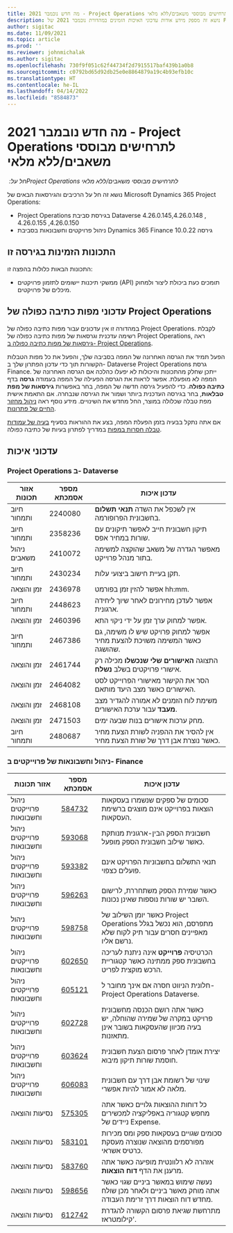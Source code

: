 ```yaml
---
title: מה חדש נובמבר 2021 - Project Operations לתרחישים מבוססי משאבים/ללא מלאי
description: נושא זה מספק מידע אודות עדכוני האיכות הזמינים במהדורת נובמבר 2021 של Project Operations עבור תרחישים מבוססי-משאב/לא במלאי.
author: sigitac
ms.date: 11/09/2021
ms.topic: article
ms.prod: ''
ms.reviewer: johnmichalak
ms.author: sigitac
ms.openlocfilehash: 730f9f051c62f44734f2d7915517baf439b1a0b8
ms.sourcegitcommit: c0792bd65d92db25e0e8864879a19c4b93efb10c
ms.translationtype: HT
ms.contentlocale: he-IL
ms.lasthandoff: 04/14/2022
ms.locfileid: "8584873"
---
```

# <a name="whats-new-november-2021---project-operations-for-resourcenon-stocked-based-scenarios"></a>מה חדש נובמבר 2021 - Project Operations לתרחישים מבוססי משאבים/ללא מלאי

*חל על: ‏Project Operations לתרחישים מבוססי משאבים/ללא מלאי*

נושא זה חל על הרכיבים והגירסאות הבאים של Microsoft Dynamics 365 Project Operations:

- Project Operations בגירסת סביבת Dataverse 4.26.0.145‏, 4.26.0.148, 4.26.0.150, 4.26.0.155
- ניהול פרויקטים וחשבונאות בסביבת Dynamics 365 Finance גירסה 10.0.22

## <a name="features-included-in-this-release"></a>התכונות הזמינות בגירסה זו

התכונות הבאות כלולות בהפצה זו:

- ממשקי תיכנות יישומים לתזמון פרויקטים (API) תומכים כעת ביכולת ליצור ולמחוק מיכלים של פרויקטים.

## <a name="project-operations-dual-write-maps-updates"></a>עדכוני מפות כתיבה כפולה של Project Operations

במהדורה זו אין עדכונים עבור מפות כתיבה כפולה של Project Operations. לקבלת רשימה עדכנית וגרסאות של מפות כתיבה כפולה של Project Operations, ראה [גירסאות של מפות כתיבה כפולה ב- Project Operations](/dynamics365/project-operations/environment/resource-dual-write-maps).

הפעל תמיד את הגרסה האחרונה של המפה בסביבה שלך, והפעל את כל מפות הטבלות הקשורות תוך כדי עדכון הפתרון שלך ב- Dataverse Project Operations גרסת Finance. ייתכן שחלק מהתכונות והיכולות לא יפעלו כהלכה אם הגרסה האחרונה של המפה לא מופעלת. אפשר לראות את הגרסה הפעילה של המפה בעמודה **גרסה** בדף **כתיבה כפולה**. כדי להפעיל גירסה חדשה של המפה, בחר באפשרות **גירסאות של מפת טבלאות**, בחר בגירסה העדכנית ביותר ושמור את הגירסה שנבחרה. אם התאמת אישית מפת טבלה שכלולה במוצר, החל מחדש את השינויים. מידע נוסף ראה [ניהול מחזור החיים של פתרונות](/dynamics365/fin-ops-core/dev-itpro/data-entities/dual-write/app-lifecycle-management).

אם אתה נתקל בבעיה בזמן הפעלת המפה, בצע את ההוראות בסעיף [בעיה של עמודות טבלה חסרות במפות](/dynamics365/fin-ops-core/dev-itpro/data-entities/dual-write/dual-write-troubleshooting-finops-upgrades#missing-table-columns-issue-on-maps) במדריך לפתרון בעיות של כתיבה כפולה.

## <a name="quality-updates"></a>עדכוני איכות

### <a name="project-operations-in-dataverse"></a>Project Operations ב- Dataverse

| אזור תכונות | מספר אסמכתא | עדכון איכות |
| --- | --- | --- |
| חיוב ותמחור | 2240080 | אין לשכפל את השדה **תנאי תשלום** בחשבונית הפרופורמה. |
| חיוב ותמחור | 2358236 | תיקון חשבונית חייב לאפשר תיקונים עם שורות במחיר אפס. |
| ניהול משאבים | 2410072 | מאפשר הגדרה של משאב‬ שהוקצה למשימה בתור מנהל פרוייקט. |
| חיוב ותמחור | 2430234 | תקן בעיית חישוב ביצועי עלות. |
| זמן והוצאה | 2436978 | אפשר להזין זמן בפורמט hh:mm. |
| חיוב ותמחור | 2448623 | אפשר לעדכן מחירונים לאחר שיוך ליחידה ארגונית. |
| זמן והוצאה | 2460396 | אפשר למחוק ערך זמן על ידי ניקוי התא. |
| חיוב ותמחור | 2467386 | אפשר למחוק פרויקט שיש לו משימה, גם כאשר המשימה משויכת להצעת מחיר שהושגה. |
| זמן והוצאה | 2461744 | התצוגה **‏‫האישורים שלי שנכשלו‬** מכילה רק אישורי פרויקטים בשלב **נשלח**. |
| זמן והוצאה | 2464082 | הסר את הקישור מאישורי הפרוייקט לסט האישורים כאשר מצב היעד מותאם. |
| זמן והוצאה | 2468108 | משימת לוח הזמנים לא אמורה להגדיר מצב **מעבד** עבור ערכת האישורים. |
| זמן והוצאה | 2471503 | מחק ערכות אישורים בנות שבעה ימים. |
| חיוב ותמחור | 2480687 | אין להסיר את ההפניה לשורת הצעת מחיר כאשר נוצרת אבן דרך של שורת הצעת מחיר. |

### <a name="project-management-and-accounting-in-finance"></a>ניהול וחשבונאות של פרוייקטים ב- Finance

| אזור תכונות | מספר אסמכתא | עדכון איכות |
| --- | --- | --- |
| ניהול פרוייקטים וחשבונאות | [584732](https://fix.lcs.dynamics.com/Issue/Details/?bugId=584732) | סכומים של ספקים שנשמרו בעסקאות הוצאות בפרוייקט אינם מוצגים ברשימת העסקאות. |
| ניהול פרוייקטים וחשבונאות | [593068](https://fix.lcs.dynamics.com/Issue/Details/?bugId=593068) | חשבונית הספק הבין-ארגונית מנותקת כאשר שילוב חשבונית הספק מופעל. |
| ניהול פרוייקטים וחשבונאות | [593382](https://fix.lcs.dynamics.com/Issue/Details/?bugId=593382) | תנאי התשלום בחשבוניות הפרויקט אינם פועלים כצפוי. |
| ניהול פרוייקטים וחשבונאות | [596263](https://fix.lcs.dynamics.com/Issue/Details/?bugId=596263) | כאשר שמירת הספק משתחררת, לרישום השובר יש שורות נוספות שאינן נכונות. |
| ניהול פרוייקטים וחשבונאות | [598758](https://fix.lcs.dynamics.com/Issue/Details/?bugId=598758) | כאשר יומן השילוב של Project Operations מתפרסם, הוא נכשל בגלל מאפיינים חסרים עבור תיק לקוח שלא נרשם אליו. |
| ניהול פרוייקטים וחשבונאות | [602650](https://fix.lcs.dynamics.com/Issue/Details/?bugId=602650) | הכרטיסיה **פּרוייקט** אינה ניתנת לעריכה בחשבונית ספק ממתינה כאשר קטגוריית הרכש מוקצית לפריט. |
| ניהול פרוייקטים וחשבונאות | [605121](https://fix.lcs.dynamics.com/Issue/Details/?bugId=605121) | חלונית הניווט חסרה אם אינך מחובר ל- Project Operations Dataverse. |
| ניהול פרוייקטים וחשבונאות | [602728](https://fix.lcs.dynamics.com/Issue/Details/?bugId=602728) | כאשר אתה רושם הכנסה מחשבונית פרויקט במקרה של שמירה שהוחלה, יש בעיה מכיוון שהעסקאות בשובר אינן מתאזנות. |
| ניהול פרוייקטים וחשבונאות | [603624](https://fix.lcs.dynamics.com/Issue/Details/?bugId=603624) | יצירת אומדן לאחר פרסום הצעת חשבונית חוסמת שורות תיקון מיבוא. |
| ניהול פרוייקטים וחשבונאות | [606083](https://fix.lcs.dynamics.com/Issue/Details/?bugId=606083) | שינוי של רשומת אבן דרך עם חשבונית מלאה לא אמור להיות אפשרי. |
| נסיעות והוצאה | [575305](https://fix.lcs.dynamics.com/Issue/Details/?bugId=575305) | כל דוחות ההוצאות גלויים כאשר אתה מחפש קטגוריה באפליקציה למכשירים ניידים של Expense. |
| נסיעות והוצאה | [583101](https://fix.lcs.dynamics.com/Issue/Details/?bugId=583101) | סכומים שגויים בעסקאות ספק ומס מכירות מפורסמים מהוצאה שנוצרה מעסקת כרטיס אשראי. |
| נסיעות והוצאה | [583760](https://fix.lcs.dynamics.com/Issue/Details/?bugId=583760) | אזהרה לא רלוונטית מופיעה כאשר אתה מרענן את הדף **דוח הוצאות**. |
| נסיעות והוצאה | [598656](https://fix.lcs.dynamics.com/Issue/Details/?bugId=598656) | נעשה שימוש במאשר ביניים שגוי כאשר אתה מוחק מאשר ביניים ולאחר מכן שולח מחדש דוח הוצאות דרך זרימת העבודה. |
| נסיעות והוצאה | [612742](https://fix.lcs.dynamics.com/Issue/Details/?bugId=612742) | מתרחשת שגיאת פרסום הקשורה להגדרת קילומטראז'. |
